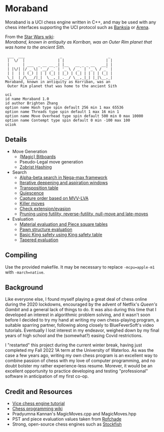 # Moraband
Moraband is a UCI chess engine written in C++, and may be used with any chess interfaces supporting the UCI protocol such as [Banksia](https://banksiagui.com) or [Arena](http://www.playwitharena.de).

From the [Star Wars wiki](https://starwars.fandom.com/wiki/Moraband):  
*Moraband, known in antiquity as Korriban, was an Outer Rim planet that was home to the ancient Sith.*  

```
 ___  ___                _                     _ 
 |  \/  |               | |                   | | 
 |      | ___  _ __ __ _| |__   __ _ _ __   __| | 
 | |\/| |/ _ \| '__/ _` | '_ \ / _` | '_ \ / _` | 
 | |  | | (_) | | | (_| | |_) | (_| | | | | (_| | 
 \_|  |_/\___/|_|  \__,_|_.__/ \__,_|_| |_|\__,_|
Moraband, known in antiquity as Korriban, was an
 Outer Rim planet that was home to the ancient Sith

uci
id name Moraband 1.0
id author Brighten Zhang
option name Hash type spin default 256 min 1 max 65536
option name Threads type spin default 1 max 16 min 1
option name Move Overhead type spin default 500 min 0 max 10000
option name Contempt type spin default 0 min -100 max 100
uciok
```

## Details 
- Move Generation
    - [(Magic) Bitboards](https://www.chessprogramming.org/Bitboards)
    - Pseudo-Legal move generation
    - [Zobrist Hashing](https://www.chessprogramming.org/Zobrist_Hashing)
- Search
    - [Alpha-beta search in Nega-max framework](https://www.chessprogramming.org/Negamax)
    - [Iterative deepening and aspiration windows](https://www.chessprogramming.org/Internal_Iterative_Deepening)
    - [Transposition table](https://www.chessprogramming.org/Transposition_Table)
    - [Quiescence](https://www.chessprogramming.org/Quiescence_Search)
    - [Capture order based on MVV-LVA](https://www.chessprogramming.org/MVV-LVA)
    - [Killer moves](https://www.chessprogramming.org/Killer_Move)
    - [Check extension/evasion](https://www.chessprogramming.org/Check_Extensions)
    - [Pruning using futility, reverse-futility, null-move and late-moves](https://www.chessprogramming.org/Pruning)
- Evaluation
    - [Material evaluation and Piece square tables](https://www.chessprogramming.org/Piece-Square_Tables)
    - [Pawn structure evaluation](https://www.chessprogramming.org/Pawn_Structure)
    - [Basic King safety using King safety table](https://www.chessprogramming.org/King_Safety)
    - [Tapered evaluation](https://www.chessprogramming.org/Tapered_Eval)

## Compiling
Use the provided makefile. It may be necessary to replace `-mcpu=apple-m1` with `-march=native`.

## Background
Like everyone else, I found myself playing a great deal of chess online during the 2020 lockdowns, encouraged by the advent of Netflix's *Queen's Gambit* and a general lack of things to do. It was also during this time that I developed an interest in algorithmic problem solving, and it wasn't soon before I decided to try my hand at writing my own chess-playing program, a suitable sparring partner, following along closely to BlueFeverSoft's video tutorials. Eventually I lost interest in my endeavor, weighed down by my final years of high school and the (somewhat?) easing Covid restrictions.

I "restarted" this project during the current winter break, having just completed my Fall 2022 1A term at the University of Waterloo. As was the case a few years ago, writing my own chess program is an excellent way to combine passion of chess with my love of computer programming, and no doubt bolster my rather experience-less resume. Morever, it would be an excellent opportunity to practice developing and testing "professional" software in anticipation of my first co-op. 

## Credit and Resources
- [Vice chess engine tutorial](https://www.chessprogramming.org/Vice)
- [Chess programming wiki](https://www.chessprogramming.org/Main_Page)
- Pradyumna Kannan's MagicMoves.cpp and MagicMoves.hpp
- PST and piece evaluation values taken from [Rofchade](http://www.talkchess.com/forum3/viewtopic.php?f=2&t=68311&sid=b2b59fa572501777ceb19d49fa17614f&start=10)
- Strong, open-source chess engines such as [Stockfish](https://www.chessprogramming.org/Stockfish)

